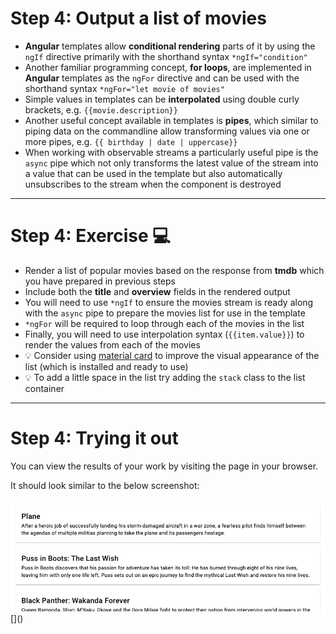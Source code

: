 # Step 4: Output a list of movies

<div class="dense">

- **Angular** templates allow **conditional rendering** parts of it by using the `ngIf` directive primarily with the shorthand syntax `*ngIf="condition"`
- Another familiar programming concept, **for loops**, are implemented in **Angular** templates as the `ngFor` directive and can be used with the shorthand syntax `*ngFor="let movie of movies"`
- Simple values in templates can be **interpolated** using double curly brackets, e.g. `{{movie.description}}`
- Another useful concept available in templates is **pipes**, which similar to piping data on the commandline allow transforming values via one or more pipes, e.g. `{{ birthday | date | uppercase}}`
- When working with observable streams a particularly useful pipe is the `async` pipe which not only transforms the latest value of the stream into a value that can be used in the template but also automatically unsubscribes to the stream when the component is destroyed

</div>

---

# Step 4: Exercise 💻

<div class="dense">

- Render a list of popular movies based on the response from **tmdb** which you have prepared in previous steps
- Include both the **title** and **overview** fields in the rendered output
- You will need to use `*ngIf` to ensure the movies stream is ready along with the `async` pipe to prepare the movies list for use in the template
- `*ngFor` will be required to loop through each of the movies in the list
- Finally, you will need to use interpolation syntax (`{{item.value}}`) to render the values from each of the movies
- 💡 Consider using [material card](https://material.angular.io/components/card/overview) to improve the visual appearance of the list (which is installed and ready to use)
- 💡 To add a little space in the list try adding the `stack` class to the list container

</div>

---

# Step 4: Trying it out

You can view the results of your work by visiting the page in your browser.

It should look similar to the below screenshot:

<img src="images/simple-list-of-movies.png" alt="Screenshot of simple movie list" />
[]()
